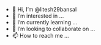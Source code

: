 - 👋 Hi, I’m @litesh29bansal
- 👀 I’m interested in ...
- 🌱 I’m currently learning ...
- 💞️ I’m looking to collaborate on ...
- 📫 How to reach me ...

<!---
litesh29bansal/litesh29bansal is a ✨ special ✨ repository because its `README.md` (this file) appears on your GitHub profile.
You can click the Preview link to take a look at your changes.
--->
